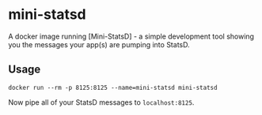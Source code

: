 # mini-statsd

A docker image running [Mini-StatsD] - a simple development tool showing you
the messages your app(s) are pumping into StatsD.

## Usage

```
docker run --rm -p 8125:8125 --name=mini-statsd mini-statsd
```

Now pipe all of your StatsD messages to `localhost:8125`.

[mini_statsd]: https://github.com/IgorMarques/Mini-StatsD
